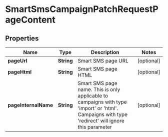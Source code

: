 

# SmartSmsCampaignPatchRequestPageContent


## Properties

| Name | Type | Description | Notes |
|------------ | ------------- | ------------- | -------------|
|**pageUrl** | **String** | Smart SMS page URL |  [optional] |
|**pageHtml** | **String** | Smart SMS page HTML |  [optional] |
|**pageInternalName** | **String** | Smart SMS page name. This is only applicable to campaigns with type &#39;import&#39; or &#39;html&#39;.                             Campaigns with type &#39;redirect&#39; will ignore this parameter |  [optional] |



